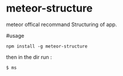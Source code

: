 # meteor-structure
meteor offical recommand Structuring of app.

#usage

```
npm install -g meteor-structure
```
then in the dir run :

```
$ ms
```

